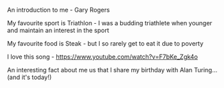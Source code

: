 An introduction to me - Gary Rogers

My favourite sport is Triathlon - I was a budding triathlete when younger and maintain an interest in the sport

My favourite food is Steak - but I so rarely get to eat it due to poverty

I love this song - https://www.youtube.com/watch?v=F7bKe_Zgk4o

An interesting fact about me us that I share my birthday with Alan Turing...(and it's today!)  
